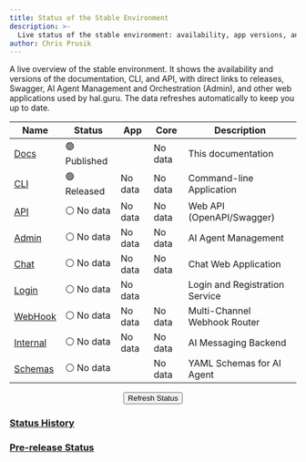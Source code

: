 ```yaml
---
title: Status of the Stable Environment
description: >-
  Live status of the stable environment: availability, app versions, and links to releases, API, and Admin.
author: Chris Prusik
---
```


A live overview of the stable environment. It shows the availability and versions of the documentation, CLI, and API, with direct links to releases, Swagger, AI Agent Management and Orchestration (Admin), and other web applications used by hal.guru. The data refreshes automatically to keep you up to date.

| Name                                                                 | Status                                      | App                                            | Core                                            | Description                    |
|----------------------------------------------------------------------|---------------------------------------------|------------------------------------------------|-------------------------------------------------|--------------------------------|
| <a href="https://docs.hal.guru">Docs</a>                             | 🟢 Published                                |                                                | <span id="docs-core-version">No data</span>     | This documentation             |
| <a href="https://github.com/HAL-guru/hal.guru-docs/releases">CLI</a> | 🟢 Released                                 | <span id="cli-app-version">No data</span>      | <span id="cli-core-version">No data</span>      | Command-line Application       |
| <a href="https://api-dev.hal.guru/swagger/index.html">API</a>        | <span id="api-status">⚪ No data</span>      | <span id="api-app-version">No data</span>      | <span id="api-core-version">No data</span>      | Web API (OpenAPI/Swagger)      |
| <a href="https://admin-dev.hal.guru">Admin</a>                       | <span id="admin-status">⚪ No data</span>    | <span id="admin-app-version">No data</span>    | <span id="admin-core-version">No data</span>    | AI Agent Management            |
| <a href="https://chat-dev.hal.guru">Chat</a>                         | <span id="chat-status">⚪ No data</span>     | <span id="chat-app-version">No data</span>     | <span id="chat-core-version">No data</span>     | Chat Web Application           |
| <a href="https://login-dev.hal.guru">Login</a>                       | <span id="login-status">⚪ No data</span>    | <span id="login-app-version">No data</span>    |                                                 | Login and Registration Service |
| <a href="https://webhook-dev.hal.guru">WebHook</a>                   | <span id="webhook-status">⚪ No data</span>  | <span id="webhook-app-version">No data</span>  | <span id="webhook-core-version">No data</span>  | Multi-Channel Webhook Router   |
| <a href="https://internal-dev.hal.guru">Internal</a>                 | <span id="internal-status">⚪ No data</span> | <span id="internal-app-version">No data</span> | <span id="internal-core-version">No data</span> | AI Messaging Backend           |
| <a href="https://docs.hal.guru/schemas">Schemas</a>                  | <span id="schemas-status">⚪ No data</span>  |                                                | <span id="schemas-core-version">No data</span>  | YAML Schemas for AI Agent      |

<div id="warning-message"></div>

<div class="page-refresh" style="margin: 0.75rem 0; text-align: center;">
  <button id="refresh-button" class="md-button md-button--gray" type="button" title="Refresh data" onclick="updateStablePlatformStatusAndVersions()">Refresh Status</button>
</div>

### [Status History](https://stats.uptimerobot.com/RlcI7xLSp8)
### [Pre-release Status](prerelease.md)

<script type="text/javascript">

    document.addEventListener('DOMContentLoaded', async function() {
        await updateStablePlatformStatusAndVersions();
    });

    if (typeof document$ !== 'undefined') {
      document$.subscribe(() => {
        updateStablePlatformStatusAndVersions();
      });
    }
    
    window.addEventListener('pageshow', (event) => {
      if (event.persisted) {
        updateStablePlatformStatusAndVersions();
      }
    });

</script>
